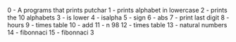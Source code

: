 0 - A programs that prints putchar
1 - prints alphabet in lowercase
2 - prints the 10 alphabets
3 - is lower
4 - isalpha
5 - sign
6 - abs
7 - print last digit
8 - hours
9 - times table
10 - add
11 - n 98
12 - times table
13 - natural numbers
14 - fibonnaci
15 - fibonnaci 3
